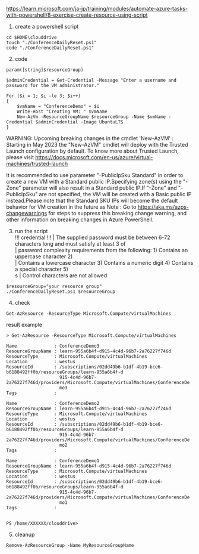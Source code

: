 https://learn.microsoft.com/ja-jp/training/modules/automate-azure-tasks-with-powershell/8-exercise-create-resource-using-script

1. create a powershell script

```
cd $HOME\clouddrive
touch "./ConferenceDailyReset.ps1"
code "./ConferenceDailyReset.ps1"
```

2. code  
```
param([string]$resourceGroup)

$adminCredential = Get-Credential -Message "Enter a username and password for the VM administrator."

For ($i = 1; $i -le 3; $i++)
{
    $vmName = "ConferenceDemo" + $i
    Write-Host "Creating VM: " $vmName
    New-AzVm -ResourceGroupName $resourceGroup -Name $vmName -Credential $adminCredential -Image UbuntuLTS
}
```

WARNING: Upcoming breaking changes in the cmdlet 'New-AzVM' :                                           
Starting in May 2023 the "New-AzVM" cmdlet will deploy with the Trusted Launch configuration by default. To know more about Trusted Launch, please visit https://docs.microsoft.com/en-us/azure/virtual-machines/trusted-launch  

It is recommended to use parameter "-PublicIpSku Standard" in order to create a new VM with a Standard public IP.Specifying zone(s) using the "-Zone" parameter will also result in a Standard public IP.If "-Zone" and "-PublicIpSku" are not specified, the VM will be created with a Basic public IP instead.Please note that the Standard SKU IPs will become the default behavior for VM creation in the future  as
Note : Go to https://aka.ms/azps-changewarnings for steps to suppress this breaking change warning, and other information on breaking changes in Azure PowerShell.  

3. run the script  
!!! credential !!!
     | The supplied password must be between 6-72 characters long and must satisfy at least 3 of        
     | password complexity requirements from the following: 1) Contains an uppercase character 2)       
     | Contains a lowercase character 3) Contains a numeric digit 4) Contains a special character 5)    
s     | Control characters are not allowed
```
$resourceGroup="your resource group"
./ConferenceDailyReset.ps1 $resourceGroup
```

4. check  
```
Get-AzResource -ResourceType Microsoft.Compute/virtualMachines
```

result example  
```
> Get-AzResource -ResourceType Microsoft.Compute/virtualMachines

Name              : ConferenceDemo3
ResourceGroupName : learn-955a6b4f-d915-4c4d-96b7-2a76227f746d
ResourceType      : Microsoft.Compute/virtualMachines
Location          : westus
ResourceId        : /subscriptions/02dd49b6-b1df-4b19-bce6-b6188492ff0b/resourceGroups/learn-955a6b4f-d
                    915-4c4d-96b7-2a76227f746d/providers/Microsoft.Compute/virtualMachines/ConferenceDe
                    mo3
Tags              : 

Name              : ConferenceDemo2
ResourceGroupName : learn-955a6b4f-d915-4c4d-96b7-2a76227f746d
ResourceType      : Microsoft.Compute/virtualMachines
Location          : westus
ResourceId        : /subscriptions/02dd49b6-b1df-4b19-bce6-b6188492ff0b/resourceGroups/learn-955a6b4f-d
                    915-4c4d-96b7-2a76227f746d/providers/Microsoft.Compute/virtualMachines/ConferenceDe
                    mo2
Tags              : 

Name              : ConferenceDemo1
ResourceGroupName : learn-955a6b4f-d915-4c4d-96b7-2a76227f746d
ResourceType      : Microsoft.Compute/virtualMachines
Location          : westus
ResourceId        : /subscriptions/02dd49b6-b1df-4b19-bce6-b6188492ff0b/resourceGroups/learn-955a6b4f-d
                    915-4c4d-96b7-2a76227f746d/providers/Microsoft.Compute/virtualMachines/ConferenceDe
                    mo1
Tags              : 


PS /home/XXXXXX/clouddrive> 
```

5. cleanup
```
Remove-AzResourceGroup -Name MyResourceGroupName
```
